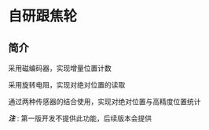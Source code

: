 # 自研跟焦轮

## 简介

采用磁编码器，实现增量位置计数

采用旋转电阻，实现对绝对位置的读取

通过两种传感器的结合使用，实现对绝对位置与高精度位置统计

***注*** : 第一版开发不提供此功能，后续版本会提供

